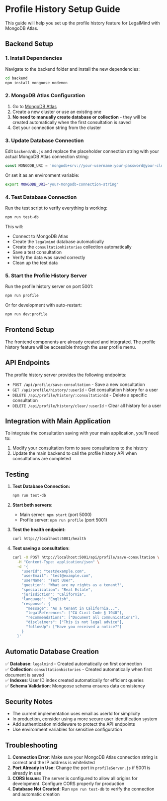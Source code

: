# Profile History Setup Guide

This guide will help you set up the profile history feature for LegalMind with MongoDB Atlas.

## Backend Setup

### 1. Install Dependencies

Navigate to the backend folder and install the new dependencies:

```bash
cd backend
npm install mongoose nodemon
```

### 2. MongoDB Atlas Configuration

1. Go to [MongoDB Atlas](https://cloud.mongodb.com/)
2. Create a new cluster or use an existing one
3. **No need to manually create database or collection** - they will be created automatically when the first consultation is saved
4. Get your connection string from the cluster

### 3. Update Database Connection

Edit `backend/db.js` and replace the placeholder connection string with your actual MongoDB Atlas connection string:

```javascript
const MONGODB_URI = 'mongodb+srv://your-username:your-password@your-cluster.mongodb.net/legalmind?retryWrites=true&w=majority';
```

Or set it as an environment variable:

```bash
export MONGODB_URI="your-mongodb-connection-string"
```

### 4. Test Database Connection

Run the test script to verify everything is working:

```bash
npm run test-db
```

This will:
- Connect to MongoDB Atlas
- Create the `legalmind` database automatically
- Create the `consultationhistories` collection automatically
- Save a test consultation
- Verify the data was saved correctly
- Clean up the test data

### 5. Start the Profile History Server

Run the profile history server on port 5001:

```bash
npm run profile
```

Or for development with auto-restart:

```bash
npm run dev:profile
```

## Frontend Setup

The frontend components are already created and integrated. The profile history feature will be accessible through the user profile menu.

## API Endpoints

The profile history server provides the following endpoints:

- `POST /api/profile/save-consultation` - Save a new consultation
- `GET /api/profile/history/:userId` - Get consultation history for a user
- `DELETE /api/profile/history/:consultationId` - Delete a specific consultation
- `DELETE /api/profile/history/clear/:userId` - Clear all history for a user

## Integration with Main Application

To integrate the consultation saving with your main application, you'll need to:

1. Modify your consultation form to save consultations to the history
2. Update the main backend to call the profile history API when consultations are completed

## Testing

1. **Test Database Connection:**
   ```bash
   npm run test-db
   ```

2. **Start both servers:**
   - Main server: `npm start` (port 5000)
   - Profile server: `npm run profile` (port 5001)

3. **Test the health endpoint:**
   ```bash
   curl http://localhost:5001/health
   ```

4. **Test saving a consultation:**
   ```bash
   curl -X POST http://localhost:5001/api/profile/save-consultation \
     -H "Content-Type: application/json" \
     -d '{
       "userId": "test@example.com",
       "userEmail": "test@example.com",
       "userName": "Test User",
       "question": "What are my rights as a tenant?",
       "specialization": "Real Estate",
       "jurisdiction": "California",
       "language": "English",
       "response": {
         "message": "As a tenant in California...",
         "legalReferences": ["CA Civil Code § 1940"],
         "recommendations": ["Document all communications"],
         "disclaimers": ["This is not legal advice"],
         "followUp": ["Have you received a notice?"]
       }
     }'
   ```

## Automatic Database Creation

✅ **Database**: `legalmind` - Created automatically on first connection  
✅ **Collection**: `consultationhistories` - Created automatically when first document is saved  
✅ **Indexes**: User ID index created automatically for efficient queries  
✅ **Schema Validation**: Mongoose schema ensures data consistency  

## Security Notes

- The current implementation uses email as userId for simplicity
- In production, consider using a more secure user identification system
- Add authentication middleware to protect the API endpoints
- Use environment variables for sensitive configuration

## Troubleshooting

1. **Connection Error**: Make sure your MongoDB Atlas connection string is correct and the IP address is whitelisted
2. **Port Already in Use**: Change the port in `profileServer.js` if 5001 is already in use
3. **CORS Issues**: The server is configured to allow all origins for development. Configure CORS properly for production
4. **Database Not Created**: Run `npm run test-db` to verify the connection and automatic creation 